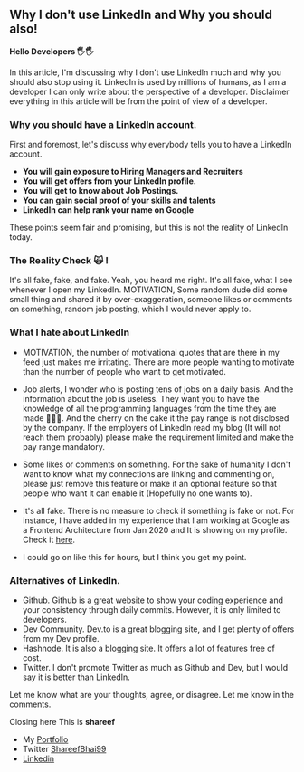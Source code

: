 ## Why I don't use LinkedIn and Why you should also!

**Hello Developers 🖐🖐**

In this article, I'm discussing why I don't use LinkedIn much and why you should also stop using it. LinkedIn is used by millions of humans, as I am a developer I can only write about the perspective of a developer. Disclaimer everything in this article will be from the point of view of a developer.

### Why you should have a LinkedIn account.
First and foremost, let's discuss why everybody tells you to have a LinkedIn account.
- **You will gain exposure to Hiring Managers and Recruiters**
- **You will get offers from your LinkedIn profile.**
- **You will get to know about Job Postings.**
- **You can gain social proof of your skills and talents**
- **LinkedIn can help rank your name on Google**

These points seem fair and promising, but this is not the reality of LinkedIn today.

### The Reality Check 🙀 !

It's all fake, fake, and fake. Yeah, you heard me right. It's all fake, what I see whenever I open my LinkedIn. MOTIVATION, Some random dude did some small thing and shared it by over-exaggeration, someone likes or comments on something, random job posting, which I would never apply to.

### What I hate about LinkedIn

- MOTIVATION, the number of motivational quotes that are there in my feed just makes me irritating. There are more people wanting to motivate than the number of people who want to get motivated.

- Job alerts, I wonder who is posting tens of jobs on a daily basis. And the information about the job is useless. They want you to have the knowledge of all the programming languages from the time they are made 🙂🙂🙂. And the cherry on the cake it the pay range is not disclosed by the company. If the employers of LinkedIn read my blog (It will not reach them probably) please make the requirement limited and make the pay range mandatory.

- Some likes or comments on something. For the sake of humanity I don't want to know what my connections are linking and commenting on, please just remove this feature or make it an optional feature so that people who want it can enable it (Hopefully no one wants to).

- It's all fake. There is no measure to check if something is fake or not. For instance, I have added in my experience that I am working at Google as a Frontend Architecture from Jan 2020 and It is showing on my profile. Check it [here](https://www.linkedin.com/in/nadeem-shareef-7a8394182/).

- I could go on like this for hours, but I think you get my point.

### Alternatives of LinkedIn.

- Github. Github is a great website to show your coding experience and your consistency through daily commits. However, it is only limited to developers.
- Dev Community. Dev.to is a great blogging site, and I get plenty of offers from my Dev profile.
- Hashnode. It is also a blogging site. It offers a lot of features free of cost.
- Twitter. I don't promote Twitter as much as Github and Dev, but I would say it is better than LinkedIn.

Let me know what are your thoughts, agree, or disagree. Let me know in the comments.

Closing here
This is **shareef**

- My [Portfolio](https://portfolio.shareef.vercel.app/)
- Twitter [ShareefBhai99](https://twitter.com/shareefBhai99)
- [Linkedin](https://www.linkedin.com/in/nadeem-shareef-7a8394182/)